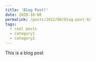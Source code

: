 ```yaml
---
title: 'Blog Post!'
date: 2020-10-08
permalink: /posts/2012/08/blog-post-6/
tags:
  - cool posts
  - category1
  - category2
---
```


This is a blog post
